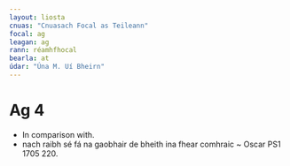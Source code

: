 ```yaml
---
layout: liosta
cnuas: "Cnuasach Focal as Teileann"
focal: ag
leagan: ag
rann: réamhfhocal
bearla: at
údar: "Úna M. Uí Bheirn"
---
```


# Ag 4

* In comparison with.
* nach raibh sé fá na gaobhair de bheith ina fhear
comhraic ~ Oscar PS1 1705 220. 
